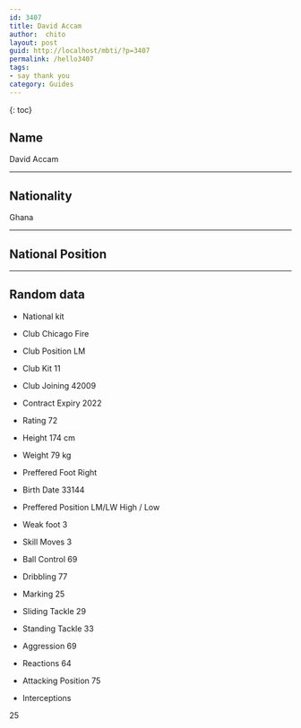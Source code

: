 ```yaml
---
id: 3407
title: David Accam
author:  chito 
layout: post
guid: http://localhost/mbti/?p=3407
permalink: /hello3407
tags:
- say thank you
category: Guides
---
```



{: toc}


## Name  
David Accam 

* * *

## Nationality  
Ghana 

* * *

## National Position 

* * *

## Random data 

  * National kit 
  * Club 
Chicago Fire 

  * Club Position 
LM 

  * Club Kit 
11 

  * Club Joining 
42009 

  * Contract Expiry 
2022 

  * Rating 
72 

  * Height 
174 cm 

  * Weight 
79 kg 

  * Preffered Foot 
Right 

  * Birth Date 
33144 

  * Preffered Position 
LM/LW High / Low 

  * Weak foot 
3 

  * Skill Moves 
3 

  * Ball Control 
69 

  * Dribbling 
77 

  * Marking 
25 

  * Sliding Tackle 
29 

  * Standing Tackle 
33 

  * Aggression 
69 

  * Reactions 
64 

  * Attacking Position 
75 

  * Interceptions 

25</ul>